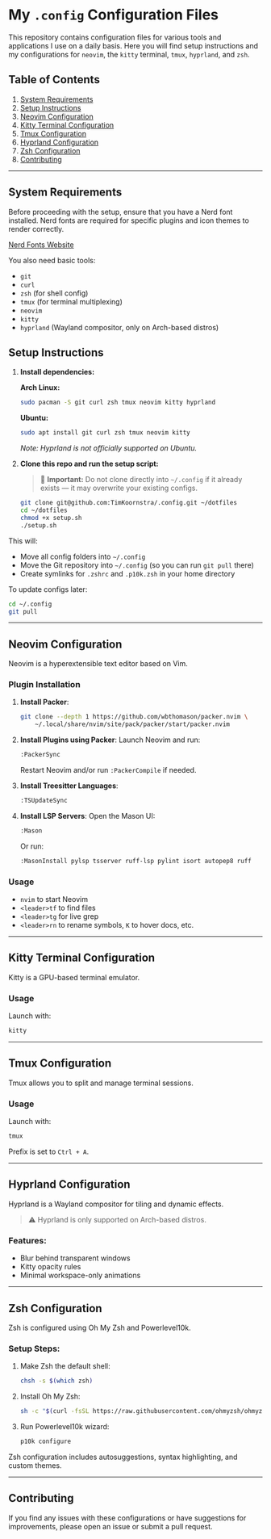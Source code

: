 # My `.config` Configuration Files

This repository contains configuration files for various tools and applications I use on a daily basis. Here you will find setup instructions and my configurations for `neovim`, the `kitty` terminal, `tmux`, `hyprland`, and `zsh`.

## Table of Contents

1. [System Requirements](#system-requirements)
2. [Setup Instructions](#setup-instructions)
3. [Neovim Configuration](#neovim-configuration)
4. [Kitty Terminal Configuration](#kitty-terminal-configuration)
5. [Tmux Configuration](#tmux-configuration)
6. [Hyprland Configuration](#hyprland-configuration)
7. [Zsh Configuration](#zsh-configuration)
8. [Contributing](#contributing)

---

## System Requirements

Before proceeding with the setup, ensure that you have a Nerd font installed. Nerd fonts are required for specific plugins and icon themes to render correctly.

[Nerd Fonts Website](https://www.nerdfonts.com/)

You also need basic tools:

* `git`
* `curl`
* `zsh` (for shell config)
* `tmux` (for terminal multiplexing)
* `neovim`
* `kitty`
* `hyprland` (Wayland compositor, only on Arch-based distros)

## Setup Instructions

1. **Install dependencies:**

   **Arch Linux:**

   ```bash
   sudo pacman -S git curl zsh tmux neovim kitty hyprland
   ```

   **Ubuntu:**

   ```bash
   sudo apt install git curl zsh tmux neovim kitty
   ```

   *Note: Hyprland is not officially supported on Ubuntu.*

2. **Clone this repo and run the setup script:**

   > 🛑 **Important:** Do not clone directly into `~/.config` if it already exists — it may overwrite your existing configs.

   ```bash
   git clone git@github.com:TimKoornstra/.config.git ~/dotfiles
   cd ~/dotfiles
   chmod +x setup.sh
   ./setup.sh
   ```

This will:

* Move all config folders into `~/.config`
* Move the Git repository into `~/.config` (so you can run `git pull` there)
* Create symlinks for `.zshrc` and `.p10k.zsh` in your home directory

To update configs later:

```bash
cd ~/.config
git pull
```

---

## Neovim Configuration

Neovim is a hyperextensible text editor based on Vim.

### Plugin Installation

1. **Install Packer**:

   ```bash
   git clone --depth 1 https://github.com/wbthomason/packer.nvim \
       ~/.local/share/nvim/site/pack/packer/start/packer.nvim
   ```

2. **Install Plugins using Packer**:
   Launch Neovim and run:

   ```bash
   :PackerSync
   ```

   Restart Neovim and/or run `:PackerCompile` if needed.

3. **Install Treesitter Languages**:

   ```bash
   :TSUpdateSync
   ```

4. **Install LSP Servers**:
   Open the Mason UI:

   ```bash
   :Mason
   ```

   Or run:

   ```bash
   :MasonInstall pylsp tsserver ruff-lsp pylint isort autopep8 ruff
   ```

### Usage

* `nvim` to start Neovim
* `<leader>tf` to find files
* `<leader>tg` for live grep
* `<leader>rn` to rename symbols, `K` to hover docs, etc.

---

## Kitty Terminal Configuration

Kitty is a GPU-based terminal emulator.

### Usage

Launch with:

```bash
kitty
```

---

## Tmux Configuration

Tmux allows you to split and manage terminal sessions.

### Usage

Launch with:

```bash
tmux
```

Prefix is set to `Ctrl + A`.

---

## Hyprland Configuration

Hyprland is a Wayland compositor for tiling and dynamic effects.

> ⚠️ Hyprland is only supported on Arch-based distros.

### Features:

* Blur behind transparent windows
* Kitty opacity rules
* Minimal workspace-only animations

---

## Zsh Configuration

Zsh is configured using Oh My Zsh and Powerlevel10k.

### Setup Steps:

1. Make Zsh the default shell:

   ```bash
   chsh -s $(which zsh)
   ```

2. Install Oh My Zsh:

   ```bash
   sh -c "$(curl -fsSL https://raw.githubusercontent.com/ohmyzsh/ohmyzsh/master/tools/install.sh)"
   ```

3. Run Powerlevel10k wizard:

   ```bash
   p10k configure
   ```

Zsh configuration includes autosuggestions, syntax highlighting, and custom themes.

---

## Contributing

If you find any issues with these configurations or have suggestions for improvements, please open an issue or submit a pull request.


